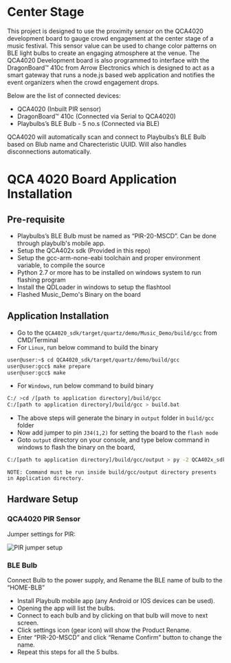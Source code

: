 # Center Stage


This project is designed to use the proximity sensor on the QCA4020 development board to gauge crowd engagement at the center stage of a music festival. This sensor value can be used to change color patterns on BLE light bulbs to create an engaging atmosphere at the venue. The QCA4020 Development board is also programmed to interface with the DragonBoard™ 410c from Arrow Electronics which is designed to act as a smart gateway that runs a node.js based web application and notifies the event organizers when the crowd engagement drops.

Below are the list of connected devices:
 - QCA4020 (Inbuilt PIR sensor)
 - DragonBoard™ 410c (Connected via Serial to QCA4020)
 - Playbulbs’s BLE Bulb - 5 no.s (Connected via BLE)

QCA4020 will automatically scan and connect to Playbulbs’s BLE Bulb based on Blub name and Charecteristic UUID. Will also handles disconnections automatically.

# QCA 4020 Board Application Installation

## Pre-requisite
 - Playbulbs’s BLE Bulb must be named as “PIR-20-MSCD”. Can be done through playbulb's mobile app.
 - Setup the QCA402x sdk (Provided in this repo)
 - Setup the gcc-arm-none-eabi toolchain and proper environment variable, to compile the source
 - Python 2.7 or more has to be installed on windows system to run flashing program
 - Install the QDLoader in windows to setup the flashtool
 - Flashed Music_Demo's Binary on the board

## Application Installation
 
 - Go to the `QCA4020_sdk/target/quartz/demo/Music_Demo/build/gcc` from CMD/Terminal
 - For `Linux`, run below command to build the binary
```sh
user@user:~$ cd QCA4020_sdk/target/quartz/demo/build/gcc
user@user:gcc$ make prepare
user@user:gcc$ make
```
 - For `Windows`, run below command to build binary
```sh
C:/ >cd /[path to application directory]/build/gcc
C:/[path to application directory]/build/gcc > build.bat
```
 - The above steps will generate the binary in `output` folder in `build/gcc` folder
 - Now add jumper to pin `J34(1,2)` for setting the board to the `flash mode`
 - Goto `output` directory on your console, and type below command in windows to flash the binary on the board,
```sh
C:/[path to application directory]/build/gcc/output > py -2 QCA402x_sdk/target/build/tools/flash/qflash.py –comm=<USB Port Number>
```
`NOTE: Command must be run inside build/gcc/output directory presents in Application directory.`


## Hardware Setup
### QCA4020 PIR Sensor
Jumper settings for PIR:

![PIR jumper setup](images/qca4020_enable_PIR.jpg "Jumper Setup for QCA4020 to enable PIR")

### BLE Bulb
Connect Bulb to the power supply, and Rename the BLE name of bulb to the “HOME-BLB”
- Install Playbulb mobile app (any Android or IOS devices can be used). 
 - Opening the app will list the bulbs.
 - Connect to each bulb and by clicking on that bulb will move to next screen.
 - Click settings icon (gear icon) will show the Product Rename. 
 - Enter “PIR-20-MSCD” and click “Rename Confirm”  button to change the name.
 - Repeat this steps for all the 5 bulbs.
```sh

